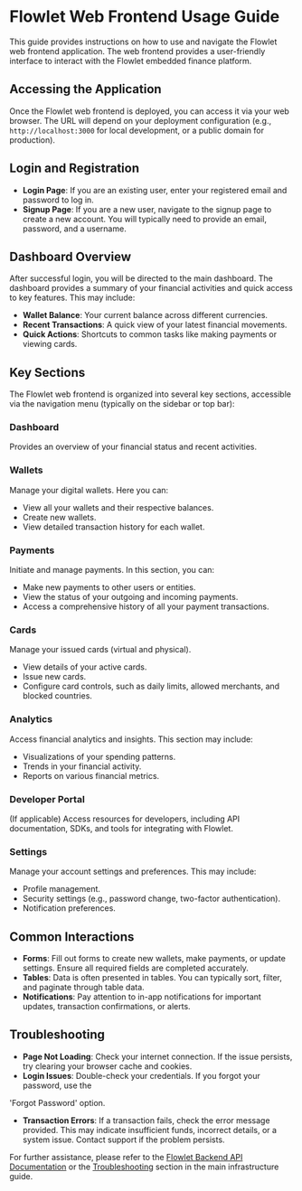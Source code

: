 # Flowlet Web Frontend Usage Guide

This guide provides instructions on how to use and navigate the Flowlet web frontend application. The web frontend provides a user-friendly interface to interact with the Flowlet embedded finance platform.

## Accessing the Application

Once the Flowlet web frontend is deployed, you can access it via your web browser. The URL will depend on your deployment configuration (e.g., `http://localhost:3000` for local development, or a public domain for production).

## Login and Registration

- **Login Page**: If you are an existing user, enter your registered email and password to log in.
- **Signup Page**: If you are a new user, navigate to the signup page to create a new account. You will typically need to provide an email, password, and a username.

## Dashboard Overview

After successful login, you will be directed to the main dashboard. The dashboard provides a summary of your financial activities and quick access to key features. This may include:

- **Wallet Balance**: Your current balance across different currencies.
- **Recent Transactions**: A quick view of your latest financial movements.
- **Quick Actions**: Shortcuts to common tasks like making payments or viewing cards.

## Key Sections

The Flowlet web frontend is organized into several key sections, accessible via the navigation menu (typically on the sidebar or top bar):

### Dashboard

Provides an overview of your financial status and recent activities.

### Wallets

Manage your digital wallets. Here you can:

- View all your wallets and their respective balances.
- Create new wallets.
- View detailed transaction history for each wallet.

### Payments

Initiate and manage payments. In this section, you can:

- Make new payments to other users or entities.
- View the status of your outgoing and incoming payments.
- Access a comprehensive history of all your payment transactions.

### Cards

Manage your issued cards (virtual and physical).

- View details of your active cards.
- Issue new cards.
- Configure card controls, such as daily limits, allowed merchants, and blocked countries.

### Analytics

Access financial analytics and insights. This section may include:

- Visualizations of your spending patterns.
- Trends in your financial activity.
- Reports on various financial metrics.

### Developer Portal

(If applicable) Access resources for developers, including API documentation, SDKs, and tools for integrating with Flowlet.

### Settings

Manage your account settings and preferences. This may include:

- Profile management.
- Security settings (e.g., password change, two-factor authentication).
- Notification preferences.

## Common Interactions

- **Forms**: Fill out forms to create new wallets, make payments, or update settings. Ensure all required fields are completed accurately.
- **Tables**: Data is often presented in tables. You can typically sort, filter, and paginate through table data.
- **Notifications**: Pay attention to in-app notifications for important updates, transaction confirmations, or alerts.

## Troubleshooting

- **Page Not Loading**: Check your internet connection. If the issue persists, try clearing your browser cache and cookies.
- **Login Issues**: Double-check your credentials. If you forgot your password, use the 


 'Forgot Password' option.
- **Transaction Errors**: If a transaction fails, check the error message provided. This may indicate insufficient funds, incorrect details, or a system issue. Contact support if the problem persists.

For further assistance, please refer to the [Flowlet Backend API Documentation](backend-api.md) or the [Troubleshooting](#troubleshooting) section in the main infrastructure guide.

